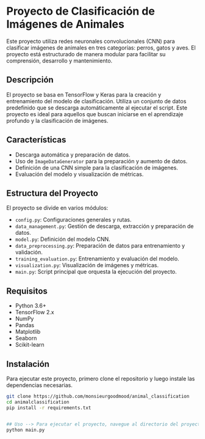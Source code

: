 # Proyecto de Clasificación de Imágenes de Animales

Este proyecto utiliza redes neuronales convolucionales (CNN) para clasificar imágenes de animales en tres categorías: perros, gatos y aves. El proyecto está estructurado de manera modular para facilitar su comprensión, desarrollo y mantenimiento.

## Descripción

El proyecto se basa en TensorFlow y Keras para la creación y entrenamiento del modelo de clasificación. Utiliza un conjunto de datos predefinido que se descarga automáticamente al ejecutar el script. Este proyecto es ideal para aquellos que buscan iniciarse en el aprendizaje profundo y la clasificación de imágenes.

## Características

- Descarga automática y preparación de datos.
- Uso de `ImageDataGenerator` para la preparación y aumento de datos.
- Definición de una CNN simple para la clasificación de imágenes.
- Evaluación del modelo y visualización de métricas.

## Estructura del Proyecto

El proyecto se divide en varios módulos:

- `config.py`: Configuraciones generales y rutas.
- `data_management.py`: Gestión de descarga, extracción y preparación de datos.
- `model.py`: Definición del modelo CNN.
- `data_preprocessing.py`: Preparación de datos para entrenamiento y validación.
- `training_evaluation.py`: Entrenamiento y evaluación del modelo.
- `visualization.py`: Visualización de imágenes y métricas.
- `main.py`: Script principal que orquesta la ejecución del proyecto.

## Requisitos

- Python 3.6+
- TensorFlow 2.x
- NumPy
- Pandas
- Matplotlib
- Seaborn
- Scikit-learn

## Instalación

Para ejecutar este proyecto, primero clone el repositorio y luego instale las dependencias necesarias.

```bash
git clone https://github.com/monsieurgoodmood/animal_classification
cd animalclassification
pip install -r requirements.txt


## Uso --> Para ejecutar el proyecto, navegue al directorio del proyecto y ejecute:
python main.py
